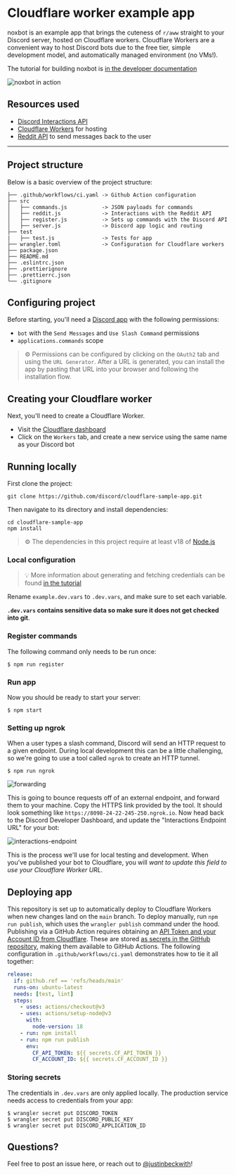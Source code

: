 # Cloudflare worker example app

noxbot is an example app that brings the cuteness of `r/aww` straight to your Discord server, hosted on Cloudflare workers. Cloudflare Workers are a convenient way to host Discord bots due to the free tier, simple development model, and automatically managed environment (no VMs!).

The tutorial for building noxbot is [in the developer documentation](https://discord.com/developers/docs/tutorials/hosting-on-cloudflare-workers)

![noxbot in action](https://user-images.githubusercontent.com/534619/157503404-a6c79d1b-f0d0-40c2-93cb-164f9df7c138.gif)

## Resources used

- [Discord Interactions API](https://discord.com/developers/docs/interactions/receiving-and-responding)
- [Cloudflare Workers](https://workers.cloudflare.com/) for hosting
- [Reddit API](https://www.reddit.com/dev/api/) to send messages back to the user

---

## Project structure

Below is a basic overview of the project structure:

```
├── .github/workflows/ci.yaml -> Github Action configuration
├── src
│   ├── commands.js           -> JSON payloads for commands
│   ├── reddit.js             -> Interactions with the Reddit API
│   ├── register.js           -> Sets up commands with the Discord API
│   ├── server.js             -> Discord app logic and routing
├── test
|   ├── test.js               -> Tests for app
├── wrangler.toml             -> Configuration for Cloudflare workers
├── package.json
├── README.md
├── .eslintrc.json
├── .prettierignore
├── .prettierrc.json
└── .gitignore
```

## Configuring project

Before starting, you'll need a [Discord app](https://discord.com/developers/applications) with the following permissions:

- `bot` with the `Send Messages` and `Use Slash Command` permissions
- `applications.commands` scope

> ⚙️ Permissions can be configured by clicking on the `OAuth2` tab and using the `URL Generator`. After a URL is generated, you can install the app by pasting that URL into your browser and following the installation flow.

## Creating your Cloudflare worker

Next, you'll need to create a Cloudflare Worker.

- Visit the [Cloudflare dashboard](https://dash.cloudflare.com/)
- Click on the `Workers` tab, and create a new service using the same name as your Discord bot

## Running locally

First clone the project:

```
git clone https://github.com/discord/cloudflare-sample-app.git
```

Then navigate to its directory and install dependencies:

```
cd cloudflare-sample-app
npm install
```

> ⚙️ The dependencies in this project require at least v18 of [Node.js](https://nodejs.org/en/)

### Local configuration

> 💡 More information about generating and fetching credentials can be found [in the tutorial](https://discord.com/developers/docs/tutorials/hosting-on-cloudflare-workers#storing-secrets)

Rename `example.dev.vars` to `.dev.vars`, and make sure to set each variable.

**`.dev.vars` contains sensitive data so make sure it does not get checked into git**.

### Register commands

The following command only needs to be run once:

```
$ npm run register
```

### Run app

Now you should be ready to start your server:

```
$ npm start
```

### Setting up ngrok

When a user types a slash command, Discord will send an HTTP request to a given endpoint. During local development this can be a little challenging, so we're going to use a tool called `ngrok` to create an HTTP tunnel.

```
$ npm run ngrok
```

![forwarding](https://user-images.githubusercontent.com/534619/157511497-19c8cef7-c349-40ec-a9d3-4bc0147909b0.png)

This is going to bounce requests off of an external endpoint, and forward them to your machine. Copy the HTTPS link provided by the tool. It should look something like `https://8098-24-22-245-250.ngrok.io`. Now head back to the Discord Developer Dashboard, and update the "Interactions Endpoint URL" for your bot:

![interactions-endpoint](https://user-images.githubusercontent.com/534619/157510959-6cf0327a-052a-432c-855b-c662824f15ce.png)

This is the process we'll use for local testing and development. When you've published your bot to Cloudflare, you will _want to update this field to use your Cloudflare Worker URL._

## Deploying app

This repository is set up to automatically deploy to Cloudflare Workers when new changes land on the `main` branch. To deploy manually, run `npm run publish`, which uses the `wrangler publish` command under the hood. Publishing via a GitHub Action requires obtaining an [API Token and your Account ID from Cloudflare](https://developers.cloudflare.com/workers/wrangler/cli-wrangler/authentication/#generate-tokens). These are stored [as secrets in the GitHub repository](https://docs.github.com/en/actions/security-guides/encrypted-secrets#creating-encrypted-secrets-for-a-repository), making them available to GitHub Actions. The following configuration in `.github/workflows/ci.yaml` demonstrates how to tie it all together:

```yaml
release:
  if: github.ref == 'refs/heads/main'
  runs-on: ubuntu-latest
  needs: [test, lint]
  steps:
    - uses: actions/checkout@v3
    - uses: actions/setup-node@v3
      with:
        node-version: 18
    - run: npm install
    - run: npm run publish
      env:
        CF_API_TOKEN: ${{ secrets.CF_API_TOKEN }}
        CF_ACCOUNT_ID: ${{ secrets.CF_ACCOUNT_ID }}
```

### Storing secrets

The credentials in `.dev.vars` are only applied locally. The production service needs access to credentials from your app:

```
$ wrangler secret put DISCORD_TOKEN
$ wrangler secret put DISCORD_PUBLIC_KEY
$ wrangler secret put DISCORD_APPLICATION_ID
```

## Questions?

Feel free to post an issue here, or reach out to [@justinbeckwith](https://twitter.com/JustinBeckwith)!
